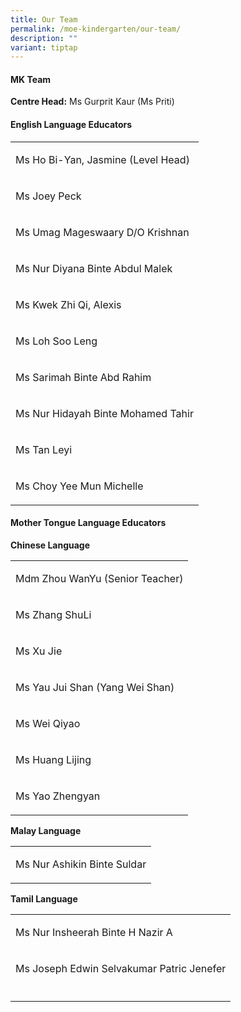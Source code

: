 ```yaml
---
title: Our Team
permalink: /moe-kindergarten/our-team/
description: ""
variant: tiptap
---
```

<h4>MK Team</h4>
<p><strong>Centre Head:</strong> Ms Gurprit Kaur (Ms Priti)</p>
<h4>English Language Educators</h4>
<table style="minWidth: 25px">
<colgroup>
<col>
</colgroup>
<tbody>
<tr>
<td rowspan="1" colspan="1">
<p>Ms Ho Bi-Yan, Jasmine (Level Head)</p>
</td>
</tr>
<tr>
<td rowspan="1" colspan="1">
<p>Ms Joey Peck</p>
</td>
</tr>
<tr>
<td rowspan="1" colspan="1">
<p>Ms Umag Mageswaary D/O Krishnan</p>
</td>
</tr>
<tr>
<td rowspan="1" colspan="1">
<p>Ms Nur Diyana Binte Abdul Malek</p>
</td>
</tr>
<tr>
<td rowspan="1" colspan="1">
<p>Ms Kwek Zhi Qi, Alexis</p>
</td>
</tr>
<tr>
<td rowspan="1" colspan="1">
<p>Ms Loh Soo Leng</p>
</td>
</tr>
<tr>
<td rowspan="1" colspan="1">
<p>Ms Sarimah Binte Abd Rahim</p>
</td>
</tr>
<tr>
<td rowspan="1" colspan="1">
<p>Ms Nur Hidayah Binte Mohamed Tahir</p>
</td>
</tr>
<tr>
<td rowspan="1" colspan="1">
<p>Ms Tan Leyi</p>
</td>
</tr>
<tr>
<td rowspan="1" colspan="1">
<p>Ms Choy Yee Mun Michelle</p>
</td>
</tr>
</tbody>
</table>
<h4>Mother Tongue Language Educators</h4>
<p><strong>Chinese Language </strong>
</p>
<table style="minWidth: 25px">
<colgroup>
<col>
</colgroup>
<tbody>
<tr>
<td rowspan="1" colspan="1">
<p>Mdm Zhou WanYu (Senior Teacher)</p>
</td>
</tr>
<tr>
<td rowspan="1" colspan="1">
<p>Ms Zhang ShuLi</p>
</td>
</tr>
<tr>
<td rowspan="1" colspan="1">
<p>Ms Xu Jie</p>
</td>
</tr>
<tr>
<td rowspan="1" colspan="1">
<p>Ms Yau Jui Shan (Yang Wei Shan)</p>
</td>
</tr>
<tr>
<td rowspan="1" colspan="1">
<p>Ms Wei Qiyao</p>
</td>
</tr>
<tr>
<td rowspan="1" colspan="1">
<p>Ms Huang Lijing</p>
</td>
</tr>
<tr>
<td rowspan="1" colspan="1">
<p>Ms Yao Zhengyan</p>
</td>
</tr>
</tbody>
</table>
<p><strong>Malay Language</strong>
</p>
<table style="minWidth: 25px">
<colgroup>
<col>
</colgroup>
<tbody>
<tr>
<td rowspan="1" colspan="1">
<p>Ms Nur Ashikin Binte Suldar</p>
</td>
</tr>
</tbody>
</table>
<p><strong>Tamil Language</strong>
</p>
<table style="minWidth: 25px">
<colgroup>
<col>
</colgroup>
<tbody>
<tr>
<td rowspan="1" colspan="1">
<p>Ms Nur Insheerah Binte H Nazir A</p>
</td>
</tr>
<tr>
<td rowspan="1" colspan="1">
<p>Ms Joseph Edwin Selvakumar Patric Jenefer</p>
</td>
</tr>
<tr>
<td rowspan="1" colspan="1">
<p></p>
</td>
</tr>
</tbody>
</table>
<p></p>